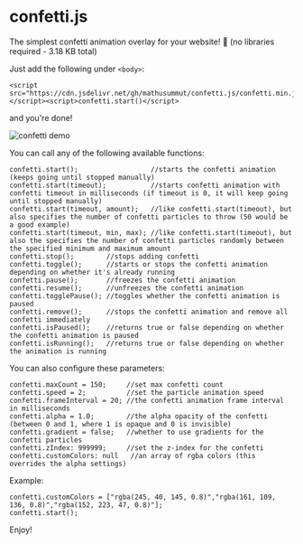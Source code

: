 # confetti.js

The simplest confetti animation overlay for your website! 🙂 (no libraries required - 3.18 KB total) 

Just add the following under `<body>`:

    <script src="https://cdn.jsdelivr.net/gh/mathusummut/confetti.js/confetti.min.js"></script><script>confetti.start()</script>

and you're done!

![confetti demo](https://i.imgur.com/Tjc8NvJ.png)

You can call any of the following available functions:

	confetti.start();                  //starts the confetti animation (keeps going until stopped manually)
	confetti.start(timeout);           //starts confetti animation with confetti timeout in milliseconds (if timeout is 0, it will keep going until stopped manually)
	confetti.start(timeout, amount);   //like confetti.start(timeout), but also specifies the number of confetti particles to throw (50 would be a good example)
	confetti.start(timeout, min, max); //like confetti.start(timeout), but also the specifies the number of confetti particles randomly between the specified minimum and maximum amount
	confetti.stop();        //stops adding confetti
	confetti.toggle();      //starts or stops the confetti animation depending on whether it's already running
	confetti.pause();       //freezes the confetti animation
	confetti.resume();      //unfreezes the confetti animation
	confetti.togglePause(); //toggles whether the confetti animation is paused
	confetti.remove();      //stops the confetti animation and remove all confetti immediately
	confetti.isPaused();    //returns true or false depending on whether the confetti animation is paused
	confetti.isRunning();   //returns true or false depending on whether the animation is running

You can also configure these parameters:

	confetti.maxCount = 150;     //set max confetti count
	confetti.speed = 2;          //set the particle animation speed
	confetti.frameInterval = 20; //the confetti animation frame interval in milliseconds
	confetti.alpha = 1.0;        //the alpha opacity of the confetti (between 0 and 1, where 1 is opaque and 0 is invisible)
	confetti.gradient = false;   //whether to use gradients for the confetti particles
	confetti.zIndex: 999999;     //set the z-index for the confetti
	confetti.customColors: null   //an array of rgba colors (this overrides the alpha settings)

Example:

	confetti.customColors = ["rgba(245, 40, 145, 0.8)","rgba(161, 109, 136, 0.8)","rgba(152, 223, 47, 0.8)"];
    confetti.start();
	
Enjoy!
